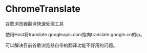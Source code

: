 # ChromeTranslate
谷歌浏览器翻译快速处理工具

使用Host将translate.googleapis.com指向translate.google.cn的ip。

可以解决目前谷歌浏览器自带的翻译功能不好用的问题。
